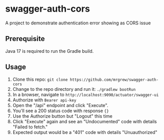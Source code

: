 # swagger-auth-cors

A project to demonstrate authentication error showing as CORS issue

## Prerequisite

Java 17 is required to run the Gradle build.

## Usage

1. Clone this repo: `git clone https://github.com/mrgrew/swagger-auth-cors`
2. Change to the repo directory and run it: `./gradlew bootRun`
3. In a browser, navigate to `http://localhost:9090/actuator/swagger-ui`
4. Authorize with `Bearer api-key`
5. Open the "/api" endpoint and click "Execute".
6. You'll see a 200 status code with response `{}`
7. Use the Authorize button but "Logout" this time
8. Click "Execute" again and see an "Undocumented" code with details "Failed to fetch."
9. Expected output would be a "401" code with details "Unuauthorized"
